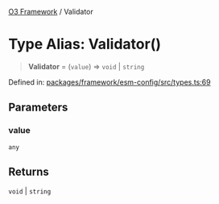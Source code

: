 [O3 Framework](../API.md) / Validator

# Type Alias: Validator()

> **Validator** = (`value`) => `void` \| `string`

Defined in: [packages/framework/esm-config/src/types.ts:69](https://github.com/UjjawalPrabhat/openmrs-esm-core/blob/main/packages/framework/esm-config/src/types.ts#L69)

## Parameters

### value

`any`

## Returns

`void` \| `string`

